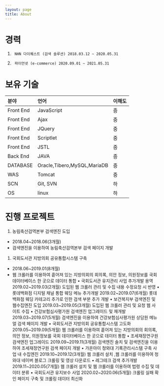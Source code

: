 ```yaml
---
layout: page
title: About
---
```


# [](#header-1)경력
1. 		NHN 다이퀘스트 (검색 솔루션) 2018.03.12 ~ 2020.05.31
1.      파이언넷 (e-commerce) 2020.09.01 ~ 2021.05.31

# [](#header-1)보유 기술

| 분야        | 언어          | 이해도 |
|:-------------|:------------------|:------|
| Front End | JavaScript | 중  |
| Front End | Ajax | 중  |
| Front End | JQuery | 중  |
| Front End | Scriptlet | 중  |
| Front End | JSTL | 중  |
| Back End | JAVA | 중  |
| DATABASE | Oracle,Tibero,MySQL,MariaDB | 중  |
| WAS | Tomcat | 중  |
| SCN | Git, SVN | 하  |
| OS | linux | 하  |

# [](#header-1)진행 프로젝트

1. 농림축산검역본부 검색엔진 도입 
*  2018.04~2018.06(3개월) 
*  검색엔진을 이용하여 농림축산검역본부 검색 페이지 개발 
1. 국회도서관 지방의회 공유통합시스템 구축 
*  2018.06~2019.01(8개월) 
*  웹 크롤러를 이용하여 흩어져 있는 지방의회의 회의록, 의안 정보, 의원정보를 국회 데이터베이스 한 곳으로 데이터 통합 
•	국회도서관 유지관리 사업 추가개발 용역 
2019.02~2019.03(2개월) 
도입된 웹 크롤러 관리 및 수집 내용 수정요청 시 반영 
•	롯데백화점 디지털 채널 통합 웨딩 메뉴 추가개발 
2019.02~2019.07(6개월) 
롯데백화점 웨딩 카테고리 추가로 인한 검색 부분 추가 개발 
•	보건복지부 검색엔진 및 웹수집엔진 도입 
2019.03~2019.05(3개월) 
도입된 웹 크롤러 관리 및 요청 웹 사이트 수집 
•	건강보험심사평가원 검색엔진 업그레이드 및 재개발 
2019.03~2019.07(5개월) 
검색엔진을 이용하여 건강보험심사평가원 상담원 메뉴얼 검색 페이지 개발 
•	국회도서관 지방의회 공유통합시스템 고도화 
2019.05~2019.09(5개월) 
웹 크롤러를 이용하여 흩어져 있는 지방의회의 회의록, 의안 정보, 의원정보를 국회 데이터베이스 한 곳으로 데이터 통합 
•	조세재정연구원 검색엔진 업그레이드 
2019.09~2019.11(3개월) 
검색엔진 솔치 및 검색엔진을 이용하여 조세재정연구원 검색 페이지 개발 
•	가온아이 청와대 기록관리시스템 구축 사업 내 수집엔진 
2019.10~2019.12(3개월) 
웹 크롤러 설치 ,웹 크롤러를 이용하여 청와대 네이버 블로그 크롤링 및 영상 다운로드 
•	레그테크 검색 추가개발 
2019.11~2020.05(7개월) 
웹 크롤러 설치 및 웹 크롤러를 이용하여 법령 수집 및 데이터 분류 
•	국회도서관 유지보수 사업 
2020.02~2020.06(5개월) 
크롤링 실패 확인 페이지 구축 및 크롤링 데이터 최신화  


